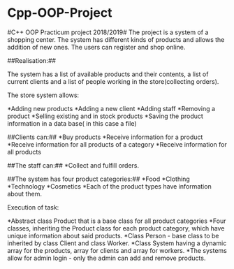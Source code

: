 # Cpp-OOP-Project
#C++ OOP Practicum project 2018/2019#
The project is a system of a shopping center. The system has different kinds of products and allows the addition of new ones. The users can register and shop online.

##Realisation:##

The system has a list of available products and their contents, a list of current clients and a list of people working in the store(collecting orders).

The store system allows:

*Adding new products
*Adding a new client
*Adding staff
*Removing a product
*Selling existing and in stock products
*Saving the product information in a data base( in this case a file)

##Clients can:##
*Buy products
*Receive information for a product 
*Receive information for all products of a category 
*Receive information for all products

##The staff can:##
*Collect and fulfill orders.

##The system has four product categories:##
*Food
*Clothing
*Technology
*Cosmetics
*Each of the product types have information about them.

Execution of task:

*Abstract class Product that is a base class for all product categories
*Four classes, inheriting the Product class for each product category, which have unique information about said products.
*Class Person - base class to be inherited by class Client and class Worker.
*Class System having a dynamic array for the products, array for clients and array for workers.
*The systems allow for admin login - only the admin can add and remove products.

